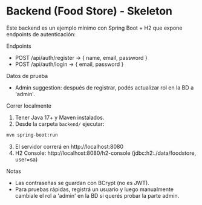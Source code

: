 # Backend (Food Store) - Skeleton

Este backend es un ejemplo mínimo con Spring Boot + H2 que expone endpoints de autenticación:

Endpoints
- POST /api/auth/register  -> { name, email, password }
- POST /api/auth/login     -> { email, password }

Datos de prueba
- Admin suggestion: después de registrar, podés actualizar rol en la BD a 'admin'.

Correr localmente
1. Tener Java 17+ y Maven instalados.
2. Desde la carpeta `backend/` ejecutar:

```bash
mvn spring-boot:run
```

3. El servidor correrá en http://localhost:8080
4. H2 Console: http://localhost:8080/h2-console (jdbc:h2:./data/foodstore, user=sa)

Notas
- Las contraseñas se guardan con BCrypt (no es JWT).
- Para pruebas rápidas, registrá un usuario y luego manualmente cambiale el rol a 'admin' en la BD si querés probar la parte admin.
